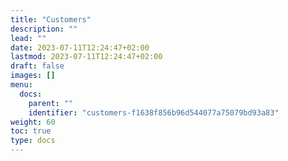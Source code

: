 ```yaml
---
title: "Customers"
description: ""
lead: ""
date: 2023-07-11T12:24:47+02:00
lastmod: 2023-07-11T12:24:47+02:00
draft: false
images: []
menu:
  docs:
    parent: ""
    identifier: "customers-f1638f856b96d544077a75079bd93a83"
weight: 60
toc: true
type: docs
---
```

